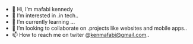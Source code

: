 - 👋 Hi, I’m mafabi kennedy
- 👀 I’m interested in .in tech..
- 🌱 I’m currently learning ...
- 💞️ I’m looking to collaborate on .projects like websites and mobile apps..
- 📫 How to reach me on twiter @kenmafabi@gmail.com..

<!---
kenoict/kenoict is a ✨ special ✨ repository because its `README.md` (this file) appears on your GitHub profile.
You can click the Preview link to take a look at your changes.
--->
